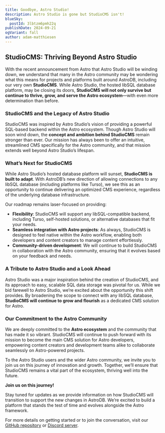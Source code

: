 ```yaml
---
title: Goodbye, Astro Studio!
description: Astro Studio is gone but StudioCMS isn't!
blueSky:
  postId: 3lbtzm6pmh22q
publishDate: 2024-09-21
ogVariant: fall
author: adam-matthiesen
---
```

## StudioCMS: Thriving Beyond Astro Studio

With the recent announcement from Astro that Astro Studio will be winding down, we understand that many in the Astro community may be wondering what this means for projects and platforms built around AstroDB, including our very own **StudioCMS**. While Astro Studio, the hosted libSQL database platform, may be closing its doors, **StudioCMS will not only survive but continue to thrive, grow, and serve the Astro ecosystem**—with even more determination than before.

### StudioCMS and the Legacy of Astro Studio

StudioCMS was inspired by Astro Studio’s vision of providing a powerful SQL-based backend within the Astro ecosystem. Though Astro Studio will soon wind down, the **concept and ambition behind StudioCMS** remain stronger than ever. Our mission has always been to offer an intuitive, streamlined CMS specifically for the Astro community, and that mission extends well beyond Astro Studio’s lifespan.

### What’s Next for StudioCMS

While Astro Studio’s hosted database platform will sunset, **StudioCMS is built to adapt**. With AstroDB’s new direction of allowing connections to any libSQL database (including platforms like Turso), we see this as an opportunity to continue delivering an optimized CMS experience, regardless of the underlying database infrastructure.

Our roadmap remains laser-focused on providing:
- **Flexibility**: StudioCMS will support any libSQL-compatible backend, including Turso, self-hosted solutions, or alternative databases that fit your needs.
- **Seamless integration with Astro projects**: As always, StudioCMS is designed to feel native within the Astro workflow, enabling both developers and content creators to manage content effortlessly.
- **Community-driven development**: We will continue to build StudioCMS in collaboration with the Astro community, ensuring that it evolves based on your feedback and needs.

### A Tribute to Astro Studio and a Look Ahead

Astro Studio was a major inspiration behind the creation of StudioCMS, and its approach to easy, scalable SQL data storage was pivotal for us. While we bid farewell to Astro Studio, we’re excited about the opportunity this shift provides. By broadening the scope to connect with any libSQL database, **StudioCMS will continue to grow and flourish** as a dedicated CMS solution for Astro.

### Our Commitment to the Astro Community

We are deeply committed to the **Astro ecosystem** and the community that has made it so vibrant. StudioCMS will continue to push forward with its mission to become the main CMS solution for Astro developers, empowering content creators and development teams alike to collaborate seamlessly on Astro-powered projects.

To the Astro Studio users and the wider Astro community, we invite you to join us on this journey of innovation and growth. Together, we’ll ensure that StudioCMS remains a vital part of the ecosystem, thriving well into the future.

**Join us on this journey!**

Stay tuned for updates as we provide information on how StudioCMS will transition to support the new changes in AstroDB. We’re excited to build a platform that stands the test of time and evolves alongside the Astro framework.

For more details on getting started or to join the conversation, visit our [GitHub repository](https://github.com/astrolicious/studiocms) or [Discord server](https://chat.astrolicious.dev/).
